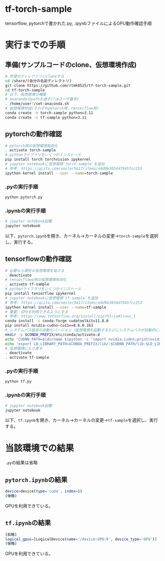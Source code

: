 # tf-torch-sample
tensorflow, pytorchで書かれた.py, .ipynbファイルによるGPU動作確認手順

# 実行までの手順

## 準備(サンプルコードのclone、仮想環境作成)
```bash
# 所望のディレクトリにcloneする
cd /share/(自分の名前ディレクトリ)
git clone https://github.com/rtmk0525/tf-torch-sample.git
cd tf-torch-sample
# 以下、仮想環境の構築
# anacondaのpathを通す(?はユーザ番号)
. /home/user?/set-anaconda.sh
# 仮想環境作成(それぞれpytorch用、tensorflow用)
conda create -n torch-sample python=3.11
conda create -n tf-sample python=3.11
```

## pytorchの動作確認
```bash
# pytorch用の仮想環境有効化
. activate torch-sample
# pythonライブラリをいくつかインストール
pip install torch torchvision ipykernel
# jupyter notebookに仮想環境`torch-sample`を追加
# 参考: https://qiita.com/smiler5617/items/e0d9b3034d79457cc253
ipython kernel install --user --name=torch-sample
```
### .pyの実行手順
```bash
python pytorch.py
```
### .ipynbの実行手順
```bash
# jupyter notebook起動
jupyter notebook
```
以下、`pytorch.ipynb`を開き、カーネル→カーネルの変更→`torch-sample`を選択し、実行する。

## tensorflowの動作確認
```bash
# 必要なら現在の仮想環境を抜ける
. deactivate
# tensorflowo用の仮想環境有効化
. activate tf-sample
# pythonライブラリをいくつかインストール
pip install tensorflow ipykernel
# jupyter notebookに仮想環境`tf-sample`を追加
# 参考: https://qiita.com/smiler5617/items/e0d9b3034d79457cc253
ipython kernel install --user --name=tf-sample
# 重要: GPUを利用できるようにする
# 参考: https://www.tensorflow.org/install/pip?hl=ja#linux_1
conda install -c conda-forge cudatoolkit=11.8.0
pip install nvidia-cudnn-cu11==8.6.0.163
# システムパス設定の自動化バージョン（仮想環境を起動するたびにシステムパスが自動的に構成される）
mkdir -p $CONDA_PREFIX/etc/conda/activate.d
echo 'CUDNN_PATH=$(dirname $(python -c "import nvidia.cudnn;print(nvidia.cudnn.__file__)"))' >> $CONDA_PREFIX/etc/conda/activate.d/env_vars.sh
echo 'export LD_LIBRARY_PATH=$CONDA_PREFIX/lib/:$CUDNN_PATH/lib:$LD_LIBRARY_PATH' >> $CONDA_PREFIX/etc/conda/activate.d/env_vars.sh
# 仮想環境に入り直す
. deactivate
. activate tf-sample
```
### .pyの実行手順
```bash
python tf.py
```
### .ipynbの実行手順
```bash
# jupyter notebook起動
jupyter notebook
```
以下、`tf.ipynb`を開き、カーネル→カーネルの変更→`tf-sample`を選択し、実行する。

# 当該環境での結果
`.py`の結果は省略

## `pytorch.ipynb`の結果
```bash
device=device(type='cuda', index=1)
(後略)
```
GPUを利用できている。

## `tf.ipynb`の結果
```bash
(前略)
logical_gpus=[LogicalDevice(name='/device:GPU:0', device_type='GPU')]
(後略)
```
GPUを利用できている。
